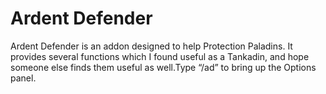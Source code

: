 # Ardent Defender

Ardent Defender is an addon designed to help Protection Paladins. It provides several functions which I found useful as a Tankadin, and hope someone else finds them useful as well.Type “/ad” to bring up the Options panel.
